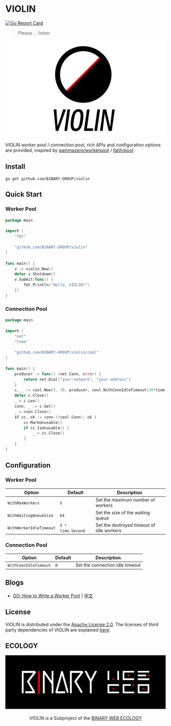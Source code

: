 # VIOLIN

[![Go Report Card](https://goreportcard.com/badge/github.com/B1NARY-GR0UP/violin)](https://goreportcard.com/report/github.com/B1NARY-GR0UP/violin)

> Please ... listen.

![VIOLIN](images/VIOLIN.png)

VIOLIN worker pool / connection pool, rich APIs and configuration options are provided, inspired by [gammazero/workerpool](https://github.com/gammazero/workerpool) / [fatih/pool](https://github.com/fatih/pool).

## Install

```shell
go get github.com/B1NARY-GR0UP/violin
```

## Quick Start

### Worker Pool

```go
package main

import (
	"fmt"

	"github.com/B1NARY-GR0UP/violin"
)

func main() {
	v := violin.New()
	defer v.Shutdown()
	v.Submit(func() {
		fmt.Println("Hello, VIOLIN!")
	})
}
```

### Connection Pool

```go
package main

import (
	"net"
	"time"

	"github.com/B1NARY-GR0UP/violin/cool"
)

func main() {
	producer := func() (net.Conn, error) {
		return net.Dial("your-network", "your-address")
	}
	c, _ := cool.New(5, 30, producer, cool.WithConnIdleTimeout(30*time.Second))
	defer c.Close()
	_ = c.Len()
	conn, _ := c.Get()
	_ = conn.Close()
	if cc, ok := conn.(*cool.Conn); ok {
		cc.MarkUnusable()
		if cc.IsUnusable() {
			_ = cc.Close()
		}
	}
}
```

## Configuration

### Worker Pool

| Option                  | Default           | Description                               |
|-------------------------|-------------------|-------------------------------------------|
| `WithMaxWorkers`        | `5`               | Set the maximum number of workers         |
| `WithWaitingQueueSize`  | `64`              | Set the size of the waiting queue         |
| `WithWorkerIdleTimeout` | `3 * time.Second` | Set the destroyed timeout of idle workers |

### Connection Pool

| Option                | Default | Description                     |
|-----------------------|---------|---------------------------------|
| `WithConnIdleTimeout` | `0`     | Set the connection idle timeout |

## Blogs

- [GO: How to Write a Worker Pool](https://dev.to/justlorain/go-how-to-write-a-worker-pool-1h3b) | [中文](https://juejin.cn/post/7244733519948333111)

## License

VIOLIN is distributed under the [Apache License 2.0](./LICENSE). The licenses of third party dependencies of VIOLIN are explained [here](./licenses).

## ECOLOGY

<p align="center">
<img src="https://github.com/justlorain/justlorain/blob/main/images/BINARY-WEB-ECO.png" alt="BINARY-WEB-ECO"/>
<br/><br/>
VIOLIN is a Subproject of the <a href="https://github.com/B1NARY-GR0UP">BINARY WEB ECOLOGY</a>
</p>